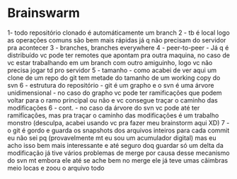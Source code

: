 # Brainswarm

1- todo repositório clonado é automáticamente um branch
2 - tb é local
logo as operações comuns são bem mais rápidas já q não precisam do servidor pra acontecer
3 - branches, branches everywhere
4 - peer-to-peer - Já q é distribuído vc pode ter remotes que apontam pra outra maquina, no caso de vc estar trabalhando em um branch com outro amiguinho, logo vc não precisa jogar td pro servidor
5 - tamanho - como acabei de ver aqui um clone de um repo do git tem metade do tamanho de um working copy do svn
6 - estrutura do repositório - git é um grapho e o svn é uma árvore unidimensional - no caso do grapho vc pode ter ramificações que podem voltar para o ramo principal ou não e vc consegue traçar o caminho das modificações
6 - cont. - no caso da árvore do svn vc pode até ter ramificações, mas pra traçar o caminho das modificações é um trabalho monstro
(desculpa, acabei usando vc pra fazer meu brainstorm aqui XD)
7 - o git é gordo e guarda os snapshots dos arquivos inteiros para cada commit
eu não sei pq (provavelmente mt eu sou um acumulador digital) mas eu acho isso bem mais interessante e até seguro doq guardar só um delta da modificação
já tive vários problemas de merge por causa desse mecanismo do svn
mt embora ele até se ache bem no merge ele já teve umas cãimbras meio locas e zoou o arquivo todo